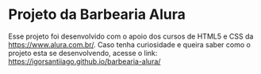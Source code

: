 # Projeto da Barbearia Alura

Esse projeto foi desenvolvido com o apoio dos cursos de HTML5 e CSS da https://www.alura.com.br/.
Caso tenha curiosidade e queira saber como o projeto esta se desenvolvendo, acesse o link: https://igorsantiiago.github.io/barbearia-alura/
